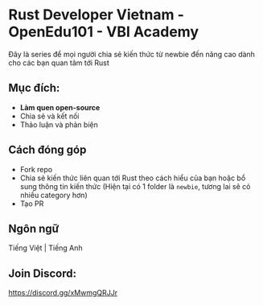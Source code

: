 # Rust Developer Vietnam - OpenEdu101 - VBI Academy

Đây là series để mọi người chia sẻ kiến thức từ newbie đến nâng cao dành cho các bạn quan tâm tới Rust

## Mục đích:
+ **Làm quen open-source**
+ Chia sẻ và kết nối
+ Thảo luận và phản biện 

## Cách đóng góp

+ Fork repo
+ Chia sẻ kiến thức liên quan tới Rust theo cách hiểu của bạn hoặc bổ sung thông tin kiến thức (Hiện tại có 1 folder là `newbie`, tương lai sẽ có nhiều category hơn)
+ Tạo PR 


## Ngôn ngữ 
Tiếng Việt | Tiếng Anh


## Join Discord: 
https://discord.gg/xMwmgQRJJr